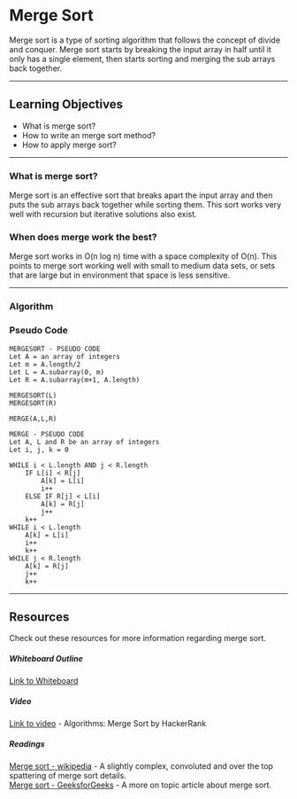 # Merge Sort

Merge sort is a type of sorting algorithm that follows the concept of divide and conquer.
Merge sort starts by breaking the input array in half until it only has a single element, then 
starts sorting and merging the sub arrays back together.

---

## Learning Objectives
- What is merge sort?
- How to write an merge sort method?
- How to apply merge sort?
---

### What is merge sort?
Merge sort is an effective sort that breaks apart the input array and then 
puts the sub arrays back together while sorting them. This sort works 
very well with recursion but iterative solutions also exist.


### When does merge work the best?
Merge sort works in O(n log n) time with a space complexity of O(n). This points 
to merge sort working well with small to medium data sets, or sets that are large but 
in environment that space is less sensitive.
 
---
### Algorithm


### Pseudo Code 
```
MERGESORT - PSEUDO CODE
Let A = an array of integers
Let m = A.length/2
Let L = A.subarray(0, m)
Let R = A.subarray(m+1, A.length)

MERGESORT(L)
MERGESORT(R)

MERGE(A,L,R)

```

```
MERGE - PSEUDO CODE
Let A, L and R be an array of integers
Let i, j, k = 0

WHILE i < L.length AND j < R.length
    IF L[i] < R[j]
        A[k] = L[i]
        i++
    ELSE IF R[j] < L[i]
        A[k] = R[j]
        j++
    k++
WHILE i < L.length
    A[k] = L[i]
    i++
    k++
WHILE j < R.length
    A[k] = R[j]
    j++
    k++
```
---

## Resources
Check out these resources for more information regarding merge sort.

##### Whiteboard Outline
[Link to Whiteboard](https://github.com/kdcouture/Sorts/blob/master/Blogs/Assets/mergeSortWhiteBoard.jpg)

##### Video
[Link to video](https://www.youtube.com/watch?v=KF2j-9iSf4Q) - Algorithms: Merge Sort by HackerRank  

##### Readings
[Merge sort - wikipedia](https://en.wikipedia.org/wiki/Merge_sort) - A slightly complex, convoluted and over the top spattering of merge sort details.  
[Merge sort - GeeksforGeeks](https://www.geeksforgeeks.org/merge-sort/) - A more on topic article about merge sort.  
